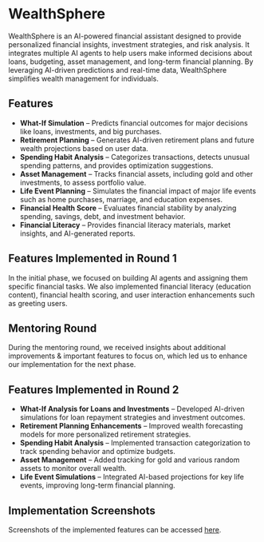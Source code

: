 # WealthSphere  

WealthSphere is an AI-powered financial assistant designed to provide personalized financial insights, investment strategies, and risk analysis. It integrates multiple AI agents to help users make informed decisions about loans, budgeting, asset management, and long-term financial planning. By leveraging AI-driven predictions and real-time data, WealthSphere simplifies wealth management for individuals.  

## Features  

- **What-If Simulation** – Predicts financial outcomes for major decisions like loans, investments, and big purchases.  
- **Retirement Planning** – Generates AI-driven retirement plans and future wealth projections based on user data.  
- **Spending Habit Analysis** – Categorizes transactions, detects unusual spending patterns, and provides optimization suggestions.  
- **Asset Management** – Tracks financial assets, including gold and other investments, to assess portfolio value.  
- **Life Event Planning** – Simulates the financial impact of major life events such as home purchases, marriage, and education expenses.  
- **Financial Health Score** – Evaluates financial stability by analyzing spending, savings, debt, and investment behavior.  
- **Financial Literacy** – Provides financial literacy materials, market insights, and AI-generated reports.  

## Features Implemented in Round 1  

In the initial phase, we focused on building AI agents and assigning them specific financial tasks. We also implemented financial literacy (education content), financial health scoring, and user interaction enhancements such as greeting users.  

## Mentoring Round  

During the mentoring round, we received insights about additional improvements & important features to focus on, which led us to enhance our implementation for the next phase.  

## Features Implemented in Round 2  

- **What-If Analysis for Loans and Investments** – Developed AI-driven simulations for loan repayment strategies and investment outcomes.  
- **Retirement Planning Enhancements** – Improved wealth forecasting models for more personalized retirement strategies.  
- **Spending Habit Analysis** – Implemented transaction categorization to track spending behavior and optimize budgets.  
- **Asset Management** – Added tracking for gold and various random assets to monitor overall wealth.  
- **Life Event Simulations** – Integrated AI-based projections for key life events, improving long-term financial planning.  

## Implementation Screenshots  

Screenshots of the implemented features can be accessed [here](https://docs.google.com/document/d/1RIhh9m8kQl1rGORl34IMvynPCkG7nTMg4TyvRZl7Ga4/edit?usp=sharing).  
